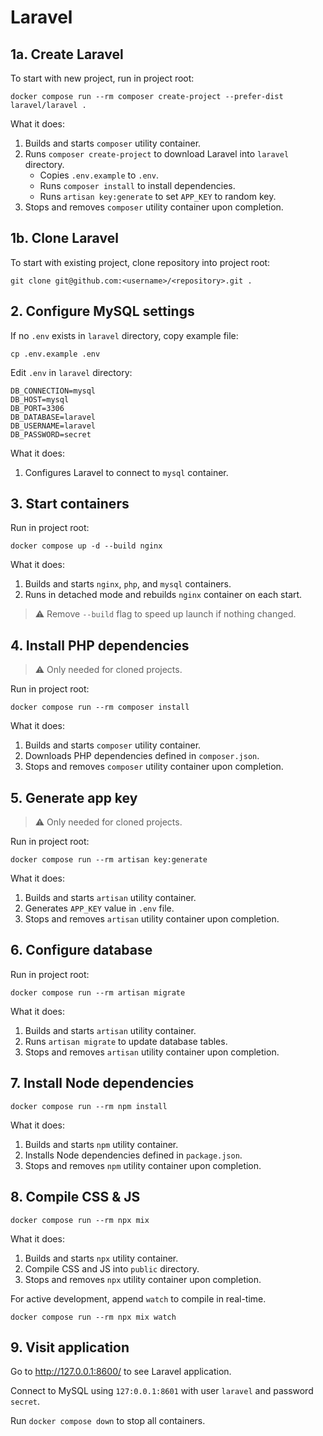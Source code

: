 # Laravel

## 1a. Create Laravel

To start with new project, run in project root:

```
docker compose run --rm composer create-project --prefer-dist laravel/laravel .
```

What it does:

1. Builds and starts `composer` utility container.
2. Runs `composer create-project` to download Laravel into `laravel` directory.
   - Copies `.env.example` to `.env`.
   - Runs `composer install` to install dependencies.
   - Runs `artisan key:generate` to set `APP_KEY` to random key.
3. Stops and removes `composer` utility container upon completion.

## 1b. Clone Laravel

To start with existing project, clone repository into project root:

```
git clone git@github.com:<username>/<repository>.git .
```

## 2. Configure MySQL settings

If no `.env` exists in `laravel` directory, copy example file:

```
cp .env.example .env
```

Edit `.env` in `laravel` directory:

```dotenv
DB_CONNECTION=mysql
DB_HOST=mysql
DB_PORT=3306
DB_DATABASE=laravel
DB_USERNAME=laravel
DB_PASSWORD=secret
```

What it does:

1. Configures Laravel to connect to `mysql` container.

## 3. Start containers

Run in project root:

```
docker compose up -d --build nginx
```

What it does:

1. Builds and starts `nginx`, `php`, and `mysql` containers.
2. Runs in detached mode and rebuilds `nginx` container on each start.

> ⚠️ Remove `--build` flag to speed up launch if nothing changed.

## 4. Install PHP dependencies

> ⚠️ Only needed for cloned projects.

Run in project root:

```
docker compose run --rm composer install
```

What it does:

1. Builds and starts `composer` utility container.
2. Downloads PHP dependencies defined in `composer.json`.
3. Stops and removes `composer` utility container upon completion.

## 5. Generate app key

> ⚠️ Only needed for cloned projects.

Run in project root:

```
docker compose run --rm artisan key:generate
```

What it does:

1. Builds and starts `artisan` utility container.
2. Generates `APP_KEY` value in `.env` file.
3. Stops and removes `artisan` utility container upon completion.

## 6. Configure database

Run in project root:

```
docker compose run --rm artisan migrate
```

What it does:

1. Builds and starts `artisan` utility container.
2. Runs `artisan migrate` to update database tables.
3. Stops and removes `artisan` utility container upon completion.

## 7. Install Node dependencies

```
docker compose run --rm npm install
```

What it does:

1. Builds and starts `npm` utility container.
2. Installs Node dependencies defined in `package.json`.
3. Stops and removes `npm` utility container upon completion.

## 8. Compile CSS & JS

```
docker compose run --rm npx mix
```

What it does:

1. Builds and starts `npx` utility container.
2. Compile CSS and JS into `public` directory.
3. Stops and removes `npx` utility container upon completion.

For active development, append `watch` to compile in real-time.

```
docker compose run --rm npx mix watch
```

## 9. Visit application

Go to http://127.0.0.1:8600/ to see Laravel application.

Connect to MySQL using `127:0.0.1:8601` with user `laravel` and password `secret`.

Run `docker compose down` to stop all containers.
